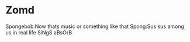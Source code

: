 # Zomd
Spongebob:Now thats music or something like that
     Spong:Sus sus among us in real life
SiNgS aBsOrB 
